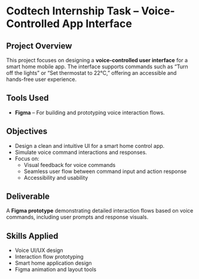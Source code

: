 # Codtech Internship Task – Voice-Controlled App Interface

## Project Overview
This project focuses on designing a **voice-controlled user interface** for a smart home mobile app. The interface supports commands such as “Turn off the lights” or “Set thermostat to 22°C,” offering an accessible and hands-free user experience.

## Tools Used
- **Figma** – For building and prototyping voice interaction flows.

## Objectives
- Design a clean and intuitive UI for a smart home control app.
- Simulate voice command interactions and responses.
- Focus on:
  - Visual feedback for voice commands
  - Seamless user flow between command input and action response
  - Accessibility and usability

## Deliverable
A **Figma prototype** demonstrating detailed interaction flows based on voice commands, including user prompts and response visuals.

## Skills Applied
- Voice UI/UX design
- Interaction flow prototyping
- Smart home application design
- Figma animation and layout tools

